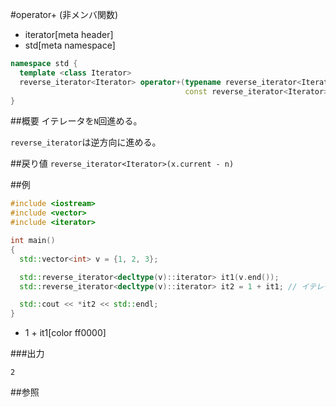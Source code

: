 #operator+ (非メンバ関数)
* iterator[meta header]
* std[meta namespace]

```cpp
namespace std {
  template <class Iterator>
  reverse_iterator<Iterator> operator+(typename reverse_iterator<Iterator>::difference_type n,
                                       const reverse_iterator<Iterator>& x);
}
```

##概要
イテレータを`N`回進める。

`reverse_iterator`は逆方向に進める。


##戻り値
`reverse_iterator<Iterator>(x.current - n)`

##例
```cpp
#include <iostream>
#include <vector>
#include <iterator>

int main()
{
  std::vector<int> v = {1, 2, 3};

  std::reverse_iterator<decltype(v)::iterator> it1(v.end());
  std::reverse_iterator<decltype(v)::iterator> it2 = 1 + it1; // イテレータを1回進める

  std::cout << *it2 << std::endl;
}
```
* 1 + it1[color ff0000]

###出力
```
2
```

##参照


